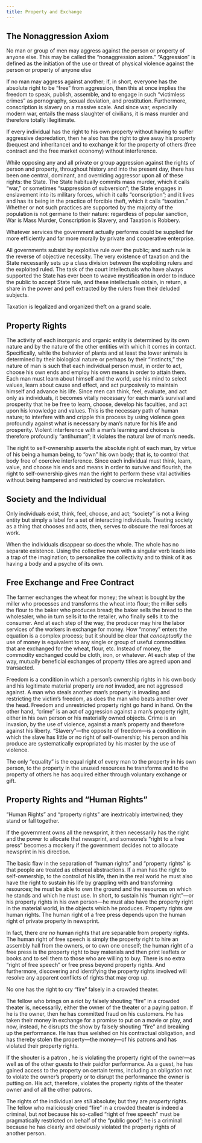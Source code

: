 ```yaml
---
title: Property and Exchange
---
```


## The Nonaggression Axiom

No man or group of men may aggress against the person or property of anyone
else. This may be called the “nonaggression axiom.” “Aggression” is defined as
the initiation of the use or threat of physical violence against the person or
property of anyone else

If no man may aggress against another; if, in short, everyone has the
absolute right to be “free” from aggression, then this at once implies the
freedom to speak, publish, assemble, and to engage in such “victimless
crimes” as pornography, sexual deviation, and prostitution. Furthermore,
conscription is slavery on a massive scale. And since war, especially
modern war, entails the mass slaughter of civilians, it is mass murder and
therefore totally illegitimate.

If every individual has the right to his own property without having to
suffer aggressive depredation, then he also has the right to give away his
property (bequest and inheritance) and to exchange it for the property of
others (free contract and the free market economy) without interference.

While opposing any and all private or group aggression against the rights of
person and property, throughout history and into the present day, there has
been one central, dominant, and overriding aggressor upon all of these rights:
the State. The State habitually commits mass murder, which it calls “war,” or
sometimes “suppression of subversion”; the State engages in enslavement into
its military forces, which it calls “conscription”; and it lives and has its
being in the practice of forcible theft, which it calls “taxation.” Whether or
not such practices are supported by the majority of the population is not
germane to their nature: regardless of popular sanction, War is Mass Murder,
Conscription is Slavery, and Taxation is Robbery.

Whatever services the government actually performs could be supplied far more
efficiently and far more morally by private and cooperative enterprise.

All governments subsist by exploitive rule over the public; and such rule is
the reverse of objective necessity. The very existence of taxation and the
State necessarily sets up a class division between the exploiting rulers and
the exploited ruled. The task of the court intellectuals who have always
supported the State has ever been to weave mystification in order to induce the
public to accept State rule, and these intellectuals obtain, in return, a share
in the power and pelf extracted by the rulers from their deluded subjects.

Taxation is legalized and organized theft on a grand scale.

## Property Rights

The activity of each inorganic and organic entity is determined by its own
nature and by the nature of the other entities with which it comes in contact.
Specifically, while the behavior of plants and at least the lower animals is
determined by their biological nature or perhaps by their “instincts,” the
nature of man is such that each individual person must, in order to act, choose
his own ends and employ his own means in order to attain them. Each man must
learn about himself and the world, use his mind to select values, learn about
cause and effect, and act purposively to maintain himself and advance his life.
Since men can think, feel, evaluate, and act only as individuals, it becomes
vitally necessary for each man’s survival and prosperity that he be free to
learn, choose, develop his faculties, and act upon his knowledge and values.
This is the necessary path of human nature; to interfere with and cripple this
process by using violence goes profoundly against what is necessary by man’s
nature for his life and prosperity. Violent interference with a man’s learning
and choices is therefore profoundly “antihuman”; it violates the natural law of
man’s needs.

The right to self-ownership asserts the absolute right of each man, by virtue
of his being a human being, to “own” his own body; that is, to control that
body free of coercive interference. Since each individual must think, learn,
value, and choose his ends and means in order to survive and flourish, the
right to self-ownership gives man the right to perform these vital activities
without being hampered and restricted by coercive molestation.

## Society and the Individual

Only individuals exist, think, feel, choose, and act; “society” is not a living
entity but simply a label for a set of interacting individuals. Treating
society as a thing that chooses and acts, then, serves to obscure the real
forces at work.

When the individuals disappear so does the whole. The whole has no separate
existence. Using the collective noun with a singular verb leads into a trap of
the imagination; to personalize the collectivity and to think of it as having a
body and a psyche of its own.

## Free Exchange and Free Contract

The farmer exchanges the wheat for money; the wheat is bought by the miller who
processes and transforms the wheat into flour; the miller sells the flour to
the baker who produces bread; the baker sells the bread to the wholesaler, who
in turn sells it to the retailer, who finally sells it to the consumer. And at
each step of the way, the producer may hire the labor services of the workers
in exchange for money. How “money” enters the equation is a complex process;
but it should be clear that *conceptually* the use of money is equivalent to
any single or group of useful commodities that are exchanged for the wheat,
flour, etc. Instead of money, the commodity exchanged could be cloth, iron, or
whatever. At each step of the way, mutually beneficial exchanges of property
titles are agreed upon and transacted.

Freedom is a condition in which a person’s ownership rights in his own body and
his legitimate material property are *not* invaded, are not aggressed against.
A man who steals another man’s property is invading and restricting the
victim’s freedom, as does the man who beats another over the head. Freedom and
unrestricted property right go hand in hand. On the other hand, “crime” is an
act of aggression against a man’s property right, either in his own person or
his materially owned objects. Crime is an invasion, by the use of violence,
against a man’s property and therefore against his liberty. “Slavery”—the
opposite of freedom—is a condition in which the slave has little or no right of
self-ownership; his person and his produce are systematically expropriated by
his master by the use of violence.

The only “equality” is the equal right of every man to the property in his own
person, to the property in the unused resources he transforms and to the
property of others he has acquired either through voluntary exchange or gift.

## Property Rights and “Human Rights”

“Human Rights” and “property rights” are inextricably intertwined; they stand
or fall together.

If the government owns all the newsprint, it then necessarily has the right and
the power to allocate that newsprint, and someone’s “right to a free press”
becomes a mockery if the government decides not to allocate newsprint in his
direction.

The basic flaw in the separation of “human rights” and “property rights” is
that people are treated as ethereal abstractions. If a man has the right to
self-ownership, to the control of his life, then in the real world he must also
have the right to sustain his life by grappling with and transforming
resources; he must be able to own the ground and the resources on which he
stands and which he must use. In short, to sustain his “human right”—or his
property rights in his own person—he must also have the property right in the
material world, in the objects which he produces. Property rights *are* human
rights. The human right of a free press depends upon the human right of private
property in newsprint.

In fact, there *are no* human rights that are separable from property rights.
The human right of free speech is simply the property right to hire an assembly
hall from the owners, or to own one oneself; the human right of a free press is
the property right to buy materials and then print leaflets or books and to
sell them to those who are willing to buy. There is no extra “right of free
speech” or free press beyond property rights. And furthermore, discovering and
identifying the property rights involved will resolve any apparent conflicts of
rights that may crop up.

No one has the right to cry “fire” falsely in a crowded theater.

The fellow who brings on a riot by falsely shouting “fire” in a crowded theater
is, necessarily, either the owner of the theater or a paying patron. If he is
the owner, then he has committed fraud on his customers. He has taken their
money in exchange for a promise to put on a movie or play, and now, instead, he
disrupts the show by falsely shouting “fire” and breaking up the performance.
He has thus welshed on his contractual obligation, and has thereby stolen the
property—the money—of his patrons and has violated their property rights.

If the shouter is a patron , he is violating the property right of the owner—as
well as of the other guests to their paidfor performance. As a guest, he has
gained access to the property on certain terms, including an obligation not to
violate the owner’s property or to disrupt the performance the owner is putting
on. His act, therefore, violates the property rights of the theater owner and
of all the other patrons.

The rights of the individual are *still* absolute; but they are *property*
rights. The fellow who maliciously cried “fire” in a crowded theater is indeed
a criminal, but *not* because his so-called “right of free speech” must be
pragmatically restricted on behalf of the “public good”; he is a criminal
because he has clearly and obviously violated the property rights of another
person.
